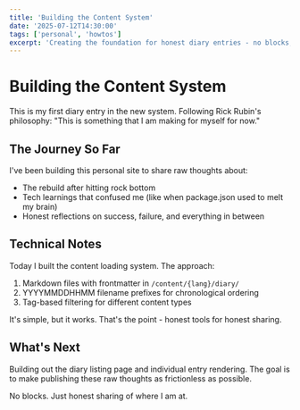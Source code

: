 ```yaml
---
title: 'Building the Content System'
date: '2025-07-12T14:30:00'
tags: ['personal', 'howtos']
excerpt: 'Creating the foundation for honest diary entries - no blocks, just raw thoughts on building.'
---
```


# Building the Content System

This is my first diary entry in the new system. Following Rick Rubin's philosophy: "This is something that I am making for myself for now."

## The Journey So Far

I've been building this personal site to share raw thoughts about:

- The rebuild after hitting rock bottom
- Tech learnings that confused me (like when package.json used to melt my brain)
- Honest reflections on success, failure, and everything in between

## Technical Notes

Today I built the content loading system. The approach:

1. Markdown files with frontmatter in `/content/{lang}/diary/`
2. YYYYMMDDHHMM filename prefixes for chronological ordering
3. Tag-based filtering for different content types

It's simple, but it works. That's the point - honest tools for honest sharing.

## What's Next

Building out the diary listing page and individual entry rendering. The goal is to make publishing these raw thoughts as frictionless as possible.

No blocks. Just honest sharing of where I am at.
